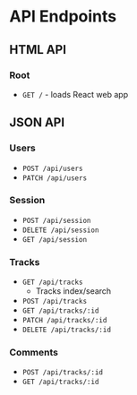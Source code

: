 # API Endpoints

## HTML API

### Root

- `GET /` - loads React web app

## JSON API

### Users

- `POST /api/users`
- `PATCH /api/users`

### Session

- `POST /api/session`
- `DELETE /api/session`
- `GET /api/session`

### Tracks

- `GET /api/tracks`
  - Tracks index/search
- `POST /api/tracks`
- `GET /api/tracks/:id`
- `PATCH /api/tracks/:id`
- `DELETE /api/tracks/:id`

### Comments

- `POST /api/tracks/:id`
- `GET /api/tracks/:id`
